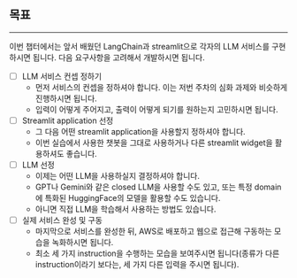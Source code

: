 ## 목표

---

이번 챕터에서는 앞서 배웠던 LangChain과 streamlit으로 각자의 LLM 서비스를 구현하시면 됩니다. 다음 요구사항을 고려해서 개발하시면 됩니다.

- [ ]  LLM 서비스 컨셉 정하기
    - 먼저 서비스의 컨셉을 정하셔야 합니다. 이는 저번 주차의 심화 과제와 비슷하게 진행하시면 됩니다.
    - 입력이 어떻게 주어지고, 출력이 어떻게 되기를 원하는지 고민하시면 됩니다.
- [ ]  Streamlit application 선정
    - 그 다음 어떤 streamlit application을 사용할지 정하셔야 합니다.
    - 이번 실습에서 사용한 챗봇을 그대로 사용하거나 다른 streamlit widget을 활용하셔도 좋습니다.
- [ ]  LLM 선정
    - 이제는 어떤 LLM을 사용하실지 결정하셔야 합니다.
    - GPT나 Gemini와 같은 closed LLM을 사용할 수도 있고, 또는 특정 domain에 특화된 HuggingFace의 모델을 활용할 수도 있습니다.
    - 아니면 직접 LLM을 학습해서 사용하는 방법도 있습니다.
- [ ]  실제 서비스 완성 및 구동
    - 마지막으로 서비스를 완성한 뒤, AWS로 배포하고 웹으로 접근해 구동하는 모습을 녹화하시면 됩니다.
    - 최소 세 가지 instruction을 수행하는 모습을 보여주시면 됩니다(종류가 다른 instruction이라기 보다는, 세 가지 다른 입력을 주시면 됩니다).


